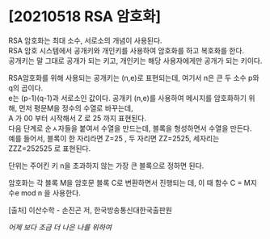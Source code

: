 # [20210518 RSA 암호화]

RSA 암호화는 최대 소수, 서로소의 개념이 사용된다.  
RSA 암호 시스템에서 공개키와 개인키를 사용하여 암호화를 하고 복호화를 한다.  
공개키는 말 그대로 공개가 되는 키고, 개인키는 해당 사용자에게만 공개가 되는 키이다.  
  
RSA암호화를 위해 사용되는 공개키는 (n,e)로 표현되는데, 여기서 n은 큰 두 소수 p와 q의 곱이다.  
e는 (p-1)(q-1)과 서로소인 값이다. 공개키 (n,e)를 사용하여 메시지를 암호화하기 위해, 먼저 평문M을 정수의 수열로 바꾸는데,  
A 가 00 부터 시작해서 Z 로 25 까지 표현된다.  
다음 단계로 순ㅅ자들을 붙여서 수열을 만드는데, 블록을 형성하면서 수열을 만든다.  
예를 들어서,
블록이 한 자리라면 Z=25 , 두 자리면 ZZ=2525, 세자리는 ZZZ=252525
로 표현된다.

단위는 주어킨 키 n을 초과하지 않는 가장 큰 블록으로 정하면 된다.
  
  암호화는 각 블록 M을 암호문 블록 C로 변환하면서 진행되는 데, 이 때 
  함수 C = M지수e mod n 을 사용한다.
  
  [출처]
  이산수학 - 손진곤 저, 한국방송통신대한국출판원
  
 *어제 보다 조금 더 나은 나를 위하여*
